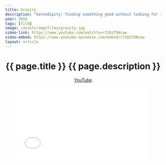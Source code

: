 ```yaml
---
title: Gravity
description: "Serendipity: finding something good without looking for it; or, an impromptu dance film. Director."
year: 2016
tags: [film]
image: /assets/img/films/gravity.jpg
video-link: https://www.youtube.com/watch?v=r7JOzT5Ncow
video-embed: https://www.youtube-nocookie.com/embed/r7JOzT5Ncow
layout: article
---
```


<header class="intro">
    <h1 class="details">{{ page.title }}
        <span class="subtitle">{{ page.description }}</span>
    </h1>
    <div class="platforms">
        <a href="{{ page.video-link }}" title="YouTube">YouTube</a>
    </div>
    <figure>
        <div style="padding:56.25% 0 0 0;position:relative;"><iframe src="{{ page.video-embed }}" style="position:absolute;top:0;left:0;width:100%;height:100%;" frameborder="0" allow="accelerometer; autoplay; encrypted-media; gyroscope; picture-in-picture" allowfullscreen></iframe></div>
    </figure>
</header>